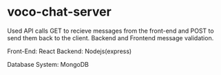 # voco-chat-server

Used API calls GET to recieve messages from the front-end and POST to send them back to the client.
Backend and Frontend message validation.

Front-End: React
Backend: Nodejs(express)

Database System: MongoDB 







